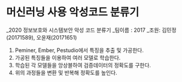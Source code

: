 # 머신러닝 사용 악성코드 분류기

  _2020 정보보호와 시스템보안 악성 코드 분류기
  _팀이름 : 2017
  _조원: 김민정(20171589), 오윤재(20171651) 
   
1. Peminer, Ember, Pestudio에서 특징을 추출 및 가공한다.
2. 가공된 특징들을 이용하여 여러 모델로 학습한다.
3. 학습된 각 모델들을 앙상블하여 검증데이터의 정확도를 구한다.
4. 위의 과정들을 변환 및 반복해 정확도를 높인다.
